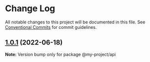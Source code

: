 # Change Log

All notable changes to this project will be documented in this file.
See [Conventional Commits](https://conventionalcommits.org) for commit guidelines.

## [1.0.1](https://github.com/prashantvermaiiitb/example-mono-repo/compare/v1.0.0...v1.0.1) (2022-06-18)

**Note:** Version bump only for package @my-project/api
